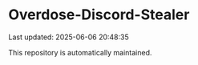 # Overdose-Discord-Stealer

Last updated: 2025-06-06 20:48:35

This repository is automatically maintained.
